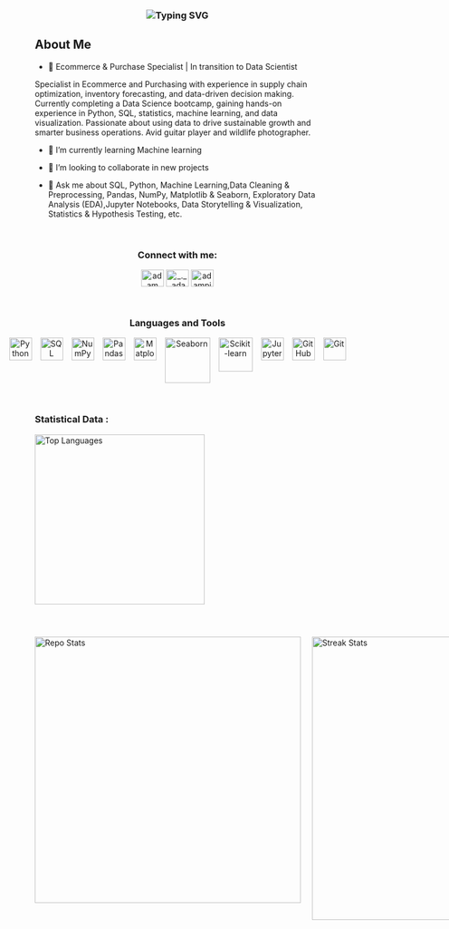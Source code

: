 <h3 align="center">
  <img src="https://readme-typing-svg.demolab.com?font=Courier+Prime&size=18&pause=1000&color=FFFFFF&center=true&vCenter=true&width=600&lines=Hello+I'm+Ludwin+Leon+Aspiring+Data+Scientist" alt="Typing SVG" />
</h3>



<h2> About Me </h2>

- 🔭 Ecommerce & Purchase Specialist | In transition to Data Scientist

Specialist in Ecommerce and Purchasing with experience in supply chain optimization, inventory forecasting, and data-driven decision making. Currently completing a Data Science bootcamp, gaining hands-on experience in Python, SQL, statistics, machine learning, and data visualization. Passionate about using data to drive sustainable growth and smarter business operations. Avid guitar player and wildlife photographer.
  
- 🌱 I’m currently learning Machine learning
  
- 👯 I’m looking to collaborate in new projects
  
- 💬 Ask me about SQL, Python, Machine Learning,Data Cleaning & Preprocessing, Pandas, NumPy, Matplotlib & Seaborn, Exploratory Data Analysis (EDA),Jupyter Notebooks, Data Storytelling & Visualization, Statistics & Hypothesis Testing, etc.
  

<br>

<h3 align="center">Connect with me:</h3>
<p align="center">
  <a href="https://www.linkedin.com/in/ludwin-leon/" target="blank"><img align="center"
      src="https://raw.githubusercontent.com/rahuldkjain/github-profile-readme-generator/master/src/images/icons/Social/linked-in-alt.svg"
      alt="adam pithewan" height="30" width="40" /></a>
  <a href="https://www.instagram.com/ludwin_ls/" target="blank"><img align="center"
      src="https://raw.githubusercontent.com/rahuldkjain/github-profile-readme-generator/master/src/images/icons/Social/instagram.svg"
      alt="_._.adam._" height="30" width="40" /></a>
  <a href="https://www.hackerrank.com/profile/ludwinls24" target="blank"><img align="center"
      src="https://raw.githubusercontent.com/rahuldkjain/github-profile-readme-generator/master/src/images/icons/Social/hackerrank.svg"
      alt="adampithewan" height="30" width="40" /></a>
 
</p>

<br>


<h3 align="center">Languages and Tools</h3>
<p align="center" style="display: flex; justify-content: center; gap: 15px; flex-wrap: nowrap;">
  <img src="https://cdn.jsdelivr.net/gh/devicons/devicon/icons/python/python-original.svg" width="40" alt="Python" />
  <img src="https://cdn.jsdelivr.net/gh/devicons/devicon/icons/mysql/mysql-original.svg" width="40" alt="SQL" />
  <img src="https://upload.wikimedia.org/wikipedia/commons/3/31/NumPy_logo_2020.svg" width="40" alt="NumPy" />
  <img src="https://pandas.pydata.org/static/img/pandas_mark.svg" width="40" alt="Pandas" />
  <img src="https://matplotlib.org/_static/images/logo2.svg" width="40" alt="Matplotlib" />
  <img src="https://seaborn.pydata.org/_static/logo-wide-lightbg.svg" width="80" alt="Seaborn" />
  <img src="https://scikit-learn.org/stable/_static/scikit-learn-logo-small.png" width="60" alt="Scikit-learn" />
  <img src="https://upload.wikimedia.org/wikipedia/commons/3/38/Jupyter_logo.svg" width="40" alt="Jupyter" />
  <img src="https://github.githubassets.com/images/modules/logos_page/GitHub-Mark.png" width="40" alt="GitHub" />
  <img src="https://git-scm.com/images/logos/downloads/Git-Icon-1788C.png" width="40" alt="Git" />
</p>
<br>

<h3>Statistical Data :</h3>
     
<!-- Contenedor principal -->
<div style="max-width: 980px; margin: 0 auto;">

  <!-- Imagen 1 arriba a la izquierda con margen inferior para separarla verticalmente -->
  <div style="text-align: left; margin-bottom: 40px;">
    <img
      src="https://github-readme-stats.vercel.app/api/top-langs?username=LudwinLeon24&show_icons=true&locale=en&bg_color=0d1117&text_color=ffffff&layout=compact"
      alt="Top Languages"
      style="width: 300px; height: auto;"
    />
  </div>
  <br>

<div style="display: flex; justify-content: space-between; max-width: 980px; margin: 0 auto;">
    <img
      src="https://github-readme-stats.vercel.app/api?username=LudwinLeon24&show_icons=true&locale=en&bg_color=0d1117&text_color=ffffff&repo=convoychat"
      alt="Repo Stats"
      style="width: 470px; height: auto; margin-right: 20px;"
    /> 
    <img
      src="https://github-readme-streak-stats.herokuapp.com/?user=LudwinLeon24&theme=dark&background=0d1117&date_format=M%20j%5B%2C%20Y%5D"
      alt="Streak Stats"
      style="width: 500px; height: auto;"
    />
  </div>

</div>  









